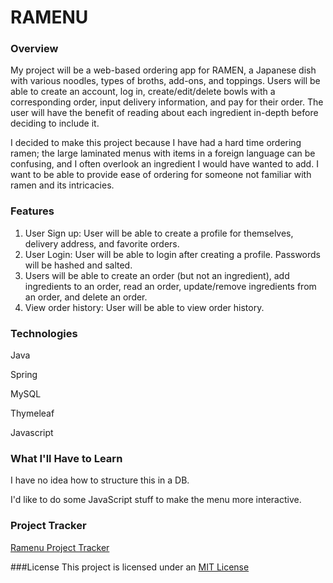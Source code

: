 # RAMENU

### Overview
My project will be a web-based ordering app for RAMEN, a Japanese dish with various noodles, types of broths, add-ons, and toppings. Users will be able to create an account, log in, create/edit/delete bowls with a corresponding order, input delivery information, and pay for their order. The user will have the benefit of reading about each ingredient in-depth before deciding to include it. 

I decided to make this project because I have had a hard time ordering ramen; the large laminated menus with items in a foreign language can be confusing, and I often overlook an ingredient I would have wanted to add. I want to be able to provide ease of ordering for someone not familiar with ramen and its intricacies. 

### Features
1. User Sign up: User will be able to create a profile for themselves, delivery address, and favorite orders.
2. User Login: User will be able to login after creating a profile. Passwords will be hashed and salted.
3. Users will be able to create an order (but not an ingredient), add ingredients to an order, read an order, update/remove ingredients from an order, and delete an order.
4. View order history: User will be able to view order history.

### Technologies
Java

Spring

MySQL

Thymeleaf

Javascript

### What I'll Have to Learn
I have no idea how to structure this in a DB.

I'd like to do some JavaScript stuff to make the menu more interactive.

### Project Tracker
[Ramenu Project Tracker](https://trello.com/b/UYEZIezu/ramenu)

###License
This project is licensed under an [MIT License](https://github.com/MelissaPabst/ramenu/blob/master/LICENSE.txt)
